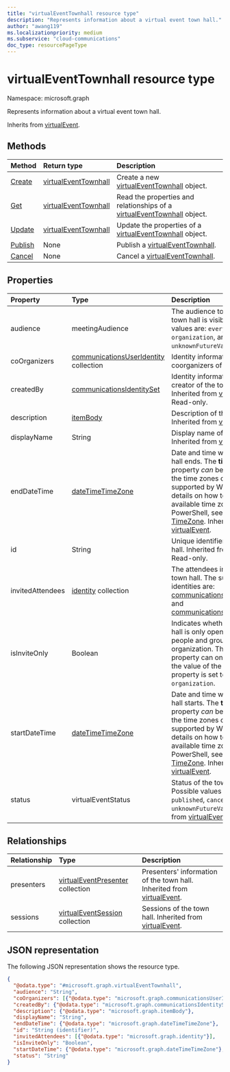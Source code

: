 ```yaml
---
title: "virtualEventTownhall resource type"
description: "Represents information about a virtual event town hall."
author: "awang119"
ms.localizationpriority: medium
ms.subservice: "cloud-communications"
doc_type: resourcePageType
---
```


# virtualEventTownhall resource type

Namespace: microsoft.graph

Represents information about a virtual event town hall.

Inherits from [virtualEvent](../resources/virtualevent.md).

## Methods

|Method|Return type|Description|
|:---|:---|:---|
| [Create](../api/virtualeventsroot-post-townhalls.md) | [virtualEventTownhall](../resources/virtualeventtownhall.md) | Create a new [virtualEventTownhall](../resources/virtualeventtownhall.md) object. |
| [Get](../api/virtualeventtownhall-get.md) | [virtualEventTownhall](../resources/virtualeventtownhall.md) | Read the properties and relationships of a [virtualEventTownhall](../resources/virtualeventtownhall.md) object. |
| [Update](../api/virtualeventtownhall-update.md) | [virtualEventTownhall](../resources/virtualeventtownhall.md) | Update the properties of a [virtualEventTownhall](../resources/virtualeventtownhall.md) object. |
| [Publish](../api/virtualeventtownhall-publish.md) | None | Publish a [virtualEventTownhall](../resources/virtualeventtownhall.md).|
| [Cancel](../api/virtualeventtownhall-cancel.md) | None | Cancel a [virtualEventTownhall](../resources/virtualeventtownhall.md).|

## Properties

|Property|Type|Description|
|:---|:---|:---|
| audience | meetingAudience | The audience to whom the town hall is visible. Possible values are: `everyone`, `organization`, and `unknownFutureValue`.  |
| coOrganizers  | [communicationsUserIdentity](communicationsuseridentity.md) collection | Identity information of the coorganizers of the town hall. |
| createdBy | [communicationsIdentitySet](communicationsidentityset.md) | Identity information of the creator of the town hall. Inherited from [virtualEvent](../resources/virtualevent.md). Read-only. |
| description | [itemBody](../resources/itembody.md) | Description of the town hall. Inherited from [virtualEvent](../resources/virtualevent.md). |
| displayName | String | Display name of the town hall. Inherited from [virtualEvent](../resources/virtualevent.md). |
| endDateTime | [dateTimeTimeZone](../resources/datetimetimezone.md) | Date and time when the town hall ends. The **timeZone** property _can_ be set to any of the time zones currently supported by Windows. For details on how to get all available time zones using PowerShell, see [Get-TimeZone](/powershell/module/microsoft.powershell.management/get-timezone#example-3-get-all-available-time-zones). Inherited from [virtualEvent](../resources/virtualevent.md). |
| id | String | Unique identifier of the town hall. Inherited from [entity](../resources/entity.md). Read-only. |
| invitedAttendees | [identity](../resources/identity.md) collection | The attendees invited to the town hall. The supported identities are: [communicationsUserIdentity](../resources/communicationsuseridentity.md) and [communicationsGuestIdentity](../resources/communicationsguestidentity.md). |
| isInviteOnly | Boolean | Indicates whether the town hall is only open to invited people and groups within your organization. The **isInviteOnly** property can only be `true` if the value of the **audience** property is set to `organization`. |
| startDateTime | [dateTimeTimeZone](../resources/datetimetimezone.md) | Date and time when the town hall starts. The **timeZone** property _can_ be set to any of the time zones currently supported by Windows. For details on how to get all available time zones using PowerShell, see [Get-TimeZone](/powershell/module/microsoft.powershell.management/get-timezone#example-3-get-all-available-time-zones). Inherited from [virtualEvent](../resources/virtualevent.md). |
| status | virtualEventStatus | Status of the town hall. Possible values are: `draft`, `published`, `canceled`, and `unknownFutureValue`. Inherited from [virtualEvent](../resources/virtualevent.md). |

## Relationships

|Relationship|Type|Description|
|:---|:---|:---|
| presenters | [virtualEventPresenter](../resources/virtualeventpresenter.md) collection | Presenters' information of the town hall. Inherited from [virtualEvent](../resources/virtualevent.md).|
| sessions | [virtualEventSession](../resources/virtualeventsession.md)  collection | Sessions of the town hall. Inherited from [virtualEvent](../resources/virtualevent.md). |

## JSON representation

The following JSON representation shows the resource type.

<!-- {
  "blockType": "resource",
  "keyProperty": "id",
  "@odata.type": "microsoft.graph.virtualEventTownhall",
  "baseType": "microsoft.graph.virtualEvent",
  "openType": false
}
-->
``` json
{
  "@odata.type": "#microsoft.graph.virtualEventTownhall",
  "audience": "String",
  "coOrganizers": [{"@odata.type": "microsoft.graph.communicationsUserIdentity"}],
  "createdBy": {"@odata.type": "microsoft.graph.communicationsIdentitySet"},
  "description": {"@odata.type": "microsoft.graph.itemBody"},
  "displayName": "String",
  "endDateTime": {"@odata.type": "microsoft.graph.dateTimeTimeZone"},
  "id": "String (identifier)",
  "invitedAttendees": [{"@odata.type": "microsoft.graph.identity"}],
  "isInviteOnly": "Boolean",
  "startDateTime": {"@odata.type": "microsoft.graph.dateTimeTimeZone"},
  "status": "String"
}
```
